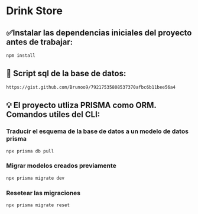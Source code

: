# Drink Store

## ✅Instalar las dependencias iniciales del proyecto antes de trabajar:
```
npm install
```
## 🚩 Script sql de la base de datos:
```
https://gist.github.com/Brunoo9/79217535808537370afbc6b11bee56a4
```
## 💡 El proyecto utliza PRISMA como ORM. Comandos utiles del CLI:

### Traducir el esquema de la base de datos a un modelo de datos prisma
```
npx prisma db pull
```
### Migrar modelos creados previamente
```
npx prisma migrate dev
```
### Resetear las migraciones
```
npx prisma migrate reset
``` 
